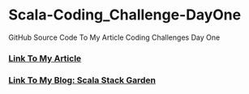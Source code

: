 # Scala-Coding_Challenge-DayOne
GitHub Source Code To My Article Coding Challenges Day One

### [Link To My Article](https://mahmoudessam5588.github.io/quartz/notes/coding-challenges-day1/)
### [Link To My Blog: Scala Stack Garden](https://mahmoudessam5588.github.io/quartz/)
